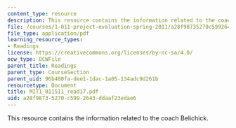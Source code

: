 ```yaml
---
content_type: resource
description: This resource contains the information related to the coach Belichick.
file: /courses/1-011-project-evaluation-spring-2011/a28f98735270c5992643ddaaf23edae6_MIT1_011S11_read17.pdf
file_type: application/pdf
learning_resource_types:
- Readings
license: https://creativecommons.org/licenses/by-nc-sa/4.0/
ocw_type: OCWFile
parent_title: Readings
parent_type: CourseSection
parent_uid: 96b480fa-dee1-1dac-1a05-134adc9d261b
resourcetype: Document
title: MIT1_011S11_read17.pdf
uid: a28f9873-5270-c599-2643-ddaaf23edae6
---
```

This resource contains the information related to the coach Belichick.